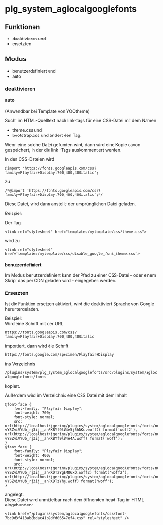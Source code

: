 # plg_system_aglocalgooglefonts

## Funktionen
- deaktivieren und 
- ersetzten

## Modus
- benutzerdefiniert und 
- auto

### deaktivieren

#### auto

(Anwendbar bei Template von YOOtheme)  

Sucht im HTML-Quelltext nach link-tags für eine CSS-Datei mit dem Namen 
- theme.css und 
- bootstrap.css und ändert den Tag.  

Wenn eine solche Datei gefunden wird, dann wird eine Kopie davon gespeichert, 
in der die link -Tags auskommentiert werden.

In den CSS-Dateien wird 

```@import 'https://fonts.googleapis.com/css?family=Playfair+Display:700,400,400italic';```

zu

```/*@import 'https://fonts.googleapis.com/css?family=Playfair+Display:700,400,400italic';*/```

Diese Datei, wird dann anstelle der ursprünglichen Datei geladen.  

Beispiel:  

Der Tag 

```<link rel="stylesheet" href="templates/mytemplate/css/theme.css">```

wird zu

```<link rel="stylesheet" href="templates/mytemplate/css/disable_google_font_theme.css">```

#### benutzerdefiniert

Im Modus benutzerdefiniert kann der Pfad zu einer CSS-Datei - oder einem Skript das per CDN geladen wird - eingegeben werden. 

### Ersetzten

Ist die Funktion ersetzen aktiviert, wird die deaktiviert Sprache von Google heruntergeladen.

Beispiel:  
Wird eine Schrift mit der URL  

`https://fonts.googleapis.com/css?family=Playfair+Display:700,400,400italic`

importiert, dann wird die Schrift 

`https://fonts.google.com/specimen/Playfair+Display`

ins Verzeichnis 

`/plugins/system/plg_system_aglocalgooglefonts/src/plugins/system/aglocalgooglefonts/fonts`

kopiert.

Außerdem wird im Verzeichnis eine CSS Datei mit dem Inhalt

```
@font-face {
	font-family: "Playfair Display";
	font-weight: 700;
	font-style: normal;
	src: url(http://localhost/jgering/plugins/system/aglocalgooglefonts/fonts/nuFlD-vYSZviVYUb_rj3ij__anPXBYf9lW4e5j5hNKc.woff2) format('woff2'), url(http://localhost/jgering/plugins/system/aglocalgooglefonts/fonts/nuFlD-vYSZviVYUb_rj3ij__anPXBYf9lW4e4A.woff) format('woff');
}
@font-face {
	font-family: "Playfair Display";
	font-weight: 400;
	font-style: normal;
	src: url(http://localhost/jgering/plugins/system/aglocalgooglefonts/fonts/nuFiD-vYSZviVYUb_rj3ij__anPXDTzYgEM86xQ.woff2) format('woff2'), url(http://localhost/jgering/plugins/system/aglocalgooglefonts/fonts/nuFiD-vYSZviVYUb_rj3ij__anPXDTzYhg.woff) format('woff');
}
```
angelegt.  
Diese Datei wird unmittelbar nach dem öffnenden head-Tag im HTML eingebunden:  

`<link href="/plugins/system/aglocalgooglefonts/css/font-7bc9d3f413ab8bdac41b2dfd06547ef4.css" rel="stylesheet" />`


